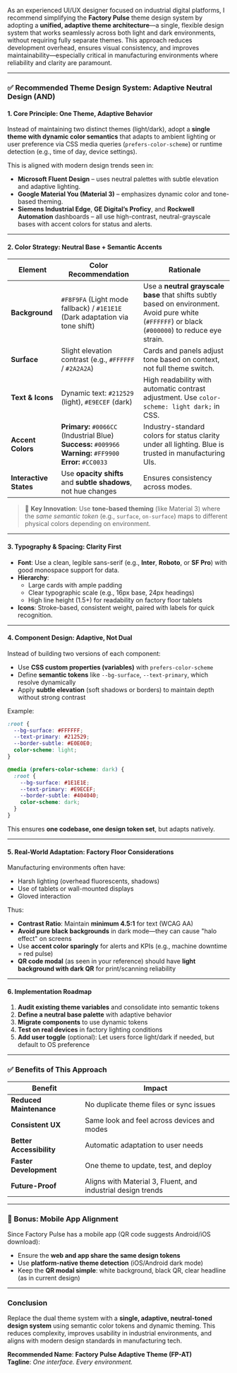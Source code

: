 As an experienced UI/UX designer focused on industrial digital platforms, I recommend simplifying the **Factory Pulse** theme design system by adopting a **unified, adaptive theme architecture**—a single, flexible design system that works seamlessly across both light and dark environments, without requiring fully separate themes. This approach reduces development overhead, ensures visual consistency, and improves maintainability—especially critical in manufacturing environments where reliability and clarity are paramount.

---

### ✅ **Recommended Theme Design System: Adaptive Neutral Design (AND)**

#### **1. Core Principle: One Theme, Adaptive Behavior**
Instead of maintaining two distinct themes (light/dark), adopt a **single theme with dynamic color semantics** that adapts to ambient lighting or user preference via CSS media queries (`prefers-color-scheme`) or runtime detection (e.g., time of day, device settings).

This is aligned with modern design trends seen in:
- **Microsoft Fluent Design** – uses neutral palettes with subtle elevation and adaptive lighting.
- **Google Material You (Material 3)** – emphasizes dynamic color and tone-based theming.
- **Siemens Industrial Edge**, **GE Digital’s Proficy**, and **Rockwell Automation** dashboards – all use high-contrast, neutral-grayscale bases with accent colors for status and alerts.

---

#### **2. Color Strategy: Neutral Base + Semantic Accents**

| Element             | Color Recommendation                          | Rationale |
|---------------------|-----------------------------------------------|---------|
| **Background**      | `#F8F9FA` (Light mode fallback) / `#1E1E1E` (Dark adaptation via tone shift) | Use a **neutral grayscale base** that shifts subtly based on environment. Avoid pure white (`#FFFFFF`) or black (`#000000`) to reduce eye strain. |
| **Surface**         | Slight elevation contrast (e.g., `#FFFFFF` / `#2A2A2A`) | Cards and panels adjust tone based on context, not full theme switch. |
| **Text & Icons**    | Dynamic text: `#212529` (light), `#E9ECEF` (dark) | High readability with automatic contrast adjustment. Use `color-scheme: light dark;` in CSS. |
| **Accent Colors**   | **Primary:** `#0066CC` (Industrial Blue) <br> **Success:** `#009966` <br> **Warning:** `#FF9900` <br> **Error:** `#CC0033` | Industry-standard colors for status clarity under all lighting. Blue is trusted in manufacturing UIs. |
| **Interactive States** | Use **opacity shifts** and **subtle shadows**, not hue changes | Ensures consistency across modes. |

> 🔹 **Key Innovation**: Use **tone-based theming** (like Material 3) where the *same semantic token* (e.g., `surface`, `on-surface`) maps to different physical colors depending on environment.

---

#### **3. Typography & Spacing: Clarity First**
- **Font**: Use a clean, legible sans-serif (e.g., **Inter**, **Roboto**, or **SF Pro**) with good monospace support for data.
- **Hierarchy**: 
  - Large cards with ample padding
  - Clear typographic scale (e.g., 16px base, 24px headings)
  - High line height (1.5+) for readability on factory floor tablets
- **Icons**: Stroke-based, consistent weight, paired with labels for quick recognition.

---

#### **4. Component Design: Adaptive, Not Dual**
Instead of building two versions of each component:
- Use **CSS custom properties (variables)** with `prefers-color-scheme`
- Define **semantic tokens** like `--bg-surface`, `--text-primary`, which resolve dynamically
- Apply **subtle elevation** (soft shadows or borders) to maintain depth without strong contrast

Example:
```css
:root {
  --bg-surface: #FFFFFF;
  --text-primary: #212529;
  --border-subtle: #E0E0E0;
  color-scheme: light;
}

@media (prefers-color-scheme: dark) {
  :root {
    --bg-surface: #1E1E1E;
    --text-primary: #E9ECEF;
    --border-subtle: #404040;
    color-scheme: dark;
  }
}
```

This ensures **one codebase, one design token set**, but adapts natively.

---

#### **5. Real-World Adaptation: Factory Floor Considerations**
Manufacturing environments often have:
- Harsh lighting (overhead fluorescents, shadows)
- Use of tablets or wall-mounted displays
- Gloved interaction

Thus:
- **Contrast Ratio**: Maintain **minimum 4.5:1** for text (WCAG AA)
- **Avoid pure black backgrounds** in dark mode—they can cause "halo effect" on screens
- Use **accent color sparingly** for alerts and KPIs (e.g., machine downtime = red pulse)
- **QR code modal** (as seen in your reference) should have **light background with dark QR** for print/scanning reliability

---

#### **6. Implementation Roadmap**
1. **Audit existing theme variables** and consolidate into semantic tokens
2. **Define a neutral base palette** with adaptive behavior
3. **Migrate components** to use dynamic tokens
4. **Test on real devices** in factory lighting conditions
5. **Add user toggle** (optional): Let users force light/dark if needed, but default to OS preference

---

### ✅ Benefits of This Approach
| Benefit | Impact |
|-------|--------|
| **Reduced Maintenance** | No duplicate theme files or sync issues |
| **Consistent UX** | Same look and feel across devices and modes |
| **Better Accessibility** | Automatic adaptation to user needs |
| **Faster Development** | One theme to update, test, and deploy |
| **Future-Proof** | Aligns with Material 3, Fluent, and industrial design trends |

---

### 📱 Bonus: Mobile App Alignment
Since Factory Pulse has a mobile app (QR code suggests Android/iOS download):
- Ensure the **web and app share the same design tokens**
- Use **platform-native theme detection** (iOS/Android dark mode)
- Keep the **QR modal simple**: white background, black QR, clear headline (as in current design)

---

### Conclusion
Replace the dual theme system with a **single, adaptive, neutral-toned design system** using semantic color tokens and dynamic theming. This reduces complexity, improves usability in industrial environments, and aligns with modern design standards in manufacturing tech.

**Recommended Name**: **Factory Pulse Adaptive Theme (FP-AT)**  
**Tagline**: *One interface. Every environment.*
